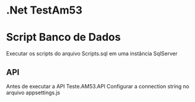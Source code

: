 # .Net TestAm53  

# Script Banco de Dados

Executar os scripts do arquivo Scripts.sql em uma instância SqlServer 

## API

Antes de executar a API Teste.AM53.API
Configurar a connection string no arquivo appsettings.js


